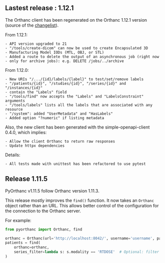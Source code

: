 Lastest release : 1.12.1
------------

The Orthanc client has been regenerated on the Orthanc 1.12.1 version (source of the [changelist](https://hg.orthanc-server.com/orthanc/file/Orthanc-1.12.1/NEWS)).

From 1.12.1:

    - API version upgraded to 21
    - "/tools/create-dicom" can now be used to create Encapsulated 3D
    - Manufacturing Model IODs (MTL, OBJ, or STL)
    - Added a route to delete the output of an asynchronous job (right now
    - only for archive jobs): e.g. DELETE /jobs/../archive

From 1.12.0:

    - New URIs "/.../{id}/labels/{label}" to test/set/remove labels
    - "/patients/{id}", "/studies/{id}", "/series/{id}" and "/instances/{id}"
    - contain the "Labels" field
    - "/tools/find" now accepts the "Labels" and "LabelsConstraint" arguments
    - "/tools/labels" lists all the labels that are associated with any resource
    - "/system": added "UserMetadata" and "HasLabels"
    - Added option "?numeric" if listing metadata

Also, the new client has been generated with the simple-openapi-client 0.4.0, which implies:

    - Allow the client Orthanc to return raw responses
    - Update httpx dependencies

Details:

    - All tests made with unittest has been refactored to use pytest

Release 1.11.5 
------------

PyOrthanc v1.11.5 follow Orthanc version 1.11.3.

This release mostly improves the `find()` function.  It now takes an `Orthanc` object rather than an URL. This allows better control of the configuration for the connection to the Orthanc server.

For example:
```python
from pyorthanc import Orthanc, find

orthanc = Orthanc(url='http://localhost:8042/', username='username', password='password')
patients = find(
    orthanc=orthanc,
    series_filter=lambda s: s.modality == 'RTDOSE'  # Optional: filter with pyorthanc.Series object
)
```
